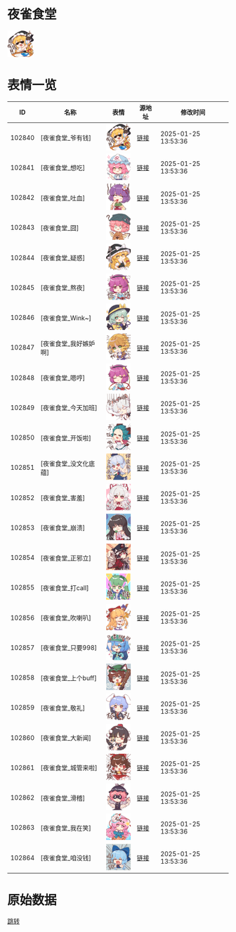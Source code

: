 # 夜雀食堂

<img src="./cover.png" height="60" alt="cover" />

# 表情一览

|ID|名称|表情|源地址|修改时间|
|----|----|----|----|----|
|102840|[夜雀食堂_爷有钱]|<img src="./pic/102840_%5B夜雀食堂_爷有钱%5D.png" height="60" alt="爷有钱"/>|[链接](https://i0.hdslb.com/bfs/garb/5a6b44ac933136a0632984a7ba35af36617f5c85.png)|2025-01-25 13:53:36|
|102841|[夜雀食堂_想吃]|<img src="./pic/102841_%5B夜雀食堂_想吃%5D.png" height="60" alt="想吃"/>|[链接](https://i0.hdslb.com/bfs/garb/22be4abfebfe56a6a353993010c10cc9d3673ffc.png)|2025-01-25 13:53:36|
|102842|[夜雀食堂_吐血]|<img src="./pic/102842_%5B夜雀食堂_吐血%5D.png" height="60" alt="吐血"/>|[链接](https://i0.hdslb.com/bfs/garb/730a98a59f20b6002037d7eef70c3b1afb0c5820.png)|2025-01-25 13:53:36|
|102843|[夜雀食堂_囧]|<img src="./pic/102843_%5B夜雀食堂_囧%5D.png" height="60" alt="囧"/>|[链接](https://i0.hdslb.com/bfs/garb/473363d9fd7c75cdd671309a05b1d1d8374ac808.png)|2025-01-25 13:53:36|
|102844|[夜雀食堂_疑惑]|<img src="./pic/102844_%5B夜雀食堂_疑惑%5D.png" height="60" alt="疑惑"/>|[链接](https://i0.hdslb.com/bfs/garb/eb223be19e09dc11044a02c4f46488690962ddab.png)|2025-01-25 13:53:36|
|102845|[夜雀食堂_熬夜]|<img src="./pic/102845_%5B夜雀食堂_熬夜%5D.png" height="60" alt="熬夜"/>|[链接](https://i0.hdslb.com/bfs/garb/c50ca48161255e418b955b075b60a9665051061e.png)|2025-01-25 13:53:36|
|102846|[夜雀食堂_Wink~]|<img src="./pic/102846_%5B夜雀食堂_Wink~%5D.png" height="60" alt="Wink~"/>|[链接](https://i0.hdslb.com/bfs/garb/0766f795d2a0691e532c0448a87419ff396cf009.png)|2025-01-25 13:53:36|
|102847|[夜雀食堂_我好嫉妒啊]|<img src="./pic/102847_%5B夜雀食堂_我好嫉妒啊%5D.png" height="60" alt="我好嫉妒啊"/>|[链接](https://i0.hdslb.com/bfs/garb/d370aa66ad1a13725b0207fbc43a5478c98624eb.png)|2025-01-25 13:53:36|
|102848|[夜雀食堂_嗯哼]|<img src="./pic/102848_%5B夜雀食堂_嗯哼%5D.png" height="60" alt="嗯哼"/>|[链接](https://i0.hdslb.com/bfs/garb/d26eca80dbf8d50310d9a6a405cfdebe7dced27c.png)|2025-01-25 13:53:36|
|102849|[夜雀食堂_今天加班]|<img src="./pic/102849_%5B夜雀食堂_今天加班%5D.png" height="60" alt="今天加班"/>|[链接](https://i0.hdslb.com/bfs/garb/561ec0a2f31b9e5a18518d7faba71da72709f538.png)|2025-01-25 13:53:36|
|102850|[夜雀食堂_开饭啦]|<img src="./pic/102850_%5B夜雀食堂_开饭啦%5D.png" height="60" alt="开饭啦"/>|[链接](https://i0.hdslb.com/bfs/garb/87943e830f9e431b4211ec1198d49fecfdf84e92.png)|2025-01-25 13:53:36|
|102851|[夜雀食堂_没文化底蕴]|<img src="./pic/102851_%5B夜雀食堂_没文化底蕴%5D.png" height="60" alt="没文化底蕴"/>|[链接](https://i0.hdslb.com/bfs/garb/6170ad4a297fd9a8de8994bd8dbbe13f482f7d16.png)|2025-01-25 13:53:36|
|102852|[夜雀食堂_害羞]|<img src="./pic/102852_%5B夜雀食堂_害羞%5D.png" height="60" alt="害羞"/>|[链接](https://i0.hdslb.com/bfs/garb/fbd0d5b3c7062de11c3b1a0f5f051f9a503f09bf.png)|2025-01-25 13:53:36|
|102853|[夜雀食堂_崩溃]|<img src="./pic/102853_%5B夜雀食堂_崩溃%5D.png" height="60" alt="崩溃"/>|[链接](https://i0.hdslb.com/bfs/garb/b06ddd25d8446cabff0ff296c7f61c562081b4fa.png)|2025-01-25 13:53:36|
|102854|[夜雀食堂_正邪立]|<img src="./pic/102854_%5B夜雀食堂_正邪立%5D.png" height="60" alt="正邪立"/>|[链接](https://i0.hdslb.com/bfs/garb/ab4076079e83fe0e19095a1e8161c1c08a7b79e2.png)|2025-01-25 13:53:36|
|102855|[夜雀食堂_打call]|<img src="./pic/102855_%5B夜雀食堂_打call%5D.png" height="60" alt="打call"/>|[链接](https://i0.hdslb.com/bfs/garb/bf6768c340cac839b2c3e2214813069d79704519.png)|2025-01-25 13:53:36|
|102856|[夜雀食堂_吹喇叭]|<img src="./pic/102856_%5B夜雀食堂_吹喇叭%5D.png" height="60" alt="吹喇叭"/>|[链接](https://i0.hdslb.com/bfs/garb/8ce114474c8cb8c7f64f34e3ac1ce68c40e1795d.png)|2025-01-25 13:53:36|
|102857|[夜雀食堂_只要998]|<img src="./pic/102857_%5B夜雀食堂_只要998%5D.png" height="60" alt="只要998"/>|[链接](https://i0.hdslb.com/bfs/garb/67cd8bc2333a43e8fc49e455f55095db9aa2a3e8.png)|2025-01-25 13:53:36|
|102858|[夜雀食堂_上个buff]|<img src="./pic/102858_%5B夜雀食堂_上个buff%5D.png" height="60" alt="上个buff"/>|[链接](https://i0.hdslb.com/bfs/garb/fae4e8777cefacd344d3d6dff3b4757019120cba.png)|2025-01-25 13:53:36|
|102859|[夜雀食堂_敬礼]|<img src="./pic/102859_%5B夜雀食堂_敬礼%5D.png" height="60" alt="敬礼"/>|[链接](https://i0.hdslb.com/bfs/garb/66bea817bbeda00e00c58de2ecd453b86d9d5077.png)|2025-01-25 13:53:36|
|102860|[夜雀食堂_大新闻]|<img src="./pic/102860_%5B夜雀食堂_大新闻%5D.png" height="60" alt="大新闻"/>|[链接](https://i0.hdslb.com/bfs/garb/d7d7345595e0d088a437e640b7b8d3fc18ceb946.png)|2025-01-25 13:53:36|
|102861|[夜雀食堂_城管来啦]|<img src="./pic/102861_%5B夜雀食堂_城管来啦%5D.png" height="60" alt="城管来啦"/>|[链接](https://i0.hdslb.com/bfs/garb/72965d6104617c3c6c023d0fd48135f99960f65d.png)|2025-01-25 13:53:36|
|102862|[夜雀食堂_滑稽]|<img src="./pic/102862_%5B夜雀食堂_滑稽%5D.png" height="60" alt="滑稽"/>|[链接](https://i0.hdslb.com/bfs/garb/6298bd10d9a04467d70bc562b546dbde949a5490.png)|2025-01-25 13:53:36|
|102863|[夜雀食堂_我在笑]|<img src="./pic/102863_%5B夜雀食堂_我在笑%5D.png" height="60" alt="我在笑"/>|[链接](https://i0.hdslb.com/bfs/garb/2c9ce0ffed32b6a7165ce4f4eb42e092887f8ccf.png)|2025-01-25 13:53:36|
|102864|[夜雀食堂_咱没钱]|<img src="./pic/102864_%5B夜雀食堂_咱没钱%5D.png" height="60" alt="咱没钱"/>|[链接](https://i0.hdslb.com/bfs/garb/808aa6dd430c4d2b53c3267d47beded2b17b8343.png)|2025-01-25 13:53:36|

# 原始数据

[跳转](./raw.json)

